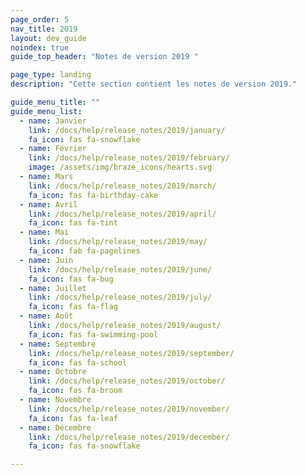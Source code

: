 ```yaml
---
page_order: 5
nav_title: 2019
layout: dev_guide
noindex: true
guide_top_header: "Notes de version 2019 "

page_type: landing
description: "Cette section contient les notes de version 2019."

guide_menu_title: ""
guide_menu_list:
  - name: Janvier
    link: /docs/help/release_notes/2019/january/
    fa_icon: fas fa-snowflake
  - name: Février
    link: /docs/help/release_notes/2019/february/
    image: /assets/img/braze_icons/hearts.svg
  - name: Mars
    link: /docs/help/release_notes/2019/march/
    fa_icon: fas fa-birthday-cake
  - name: Avril
    link: /docs/help/release_notes/2019/april/
    fa_icon: fas fa-tint
  - name: Mai
    link: /docs/help/release_notes/2019/may/
    fa_icon: fab fa-pagelines
  - name: Juin
    link: /docs/help/release_notes/2019/june/
    fa_icon: fas fa-bug
  - name: Juillet
    link: /docs/help/release_notes/2019/july/
    fa_icon: fas fa-flag
  - name: Août
    link: /docs/help/release_notes/2019/august/
    fa_icon: fas fa-swimming-pool
  - name: Septembre
    link: /docs/help/release_notes/2019/september/
    fa_icon: fas fa-school
  - name: Octobre
    link: /docs/help/release_notes/2019/october/
    fa_icon: fas fa-broom
  - name: Novembre
    link: /docs/help/release_notes/2019/november/
    fa_icon: fas fa-leaf
  - name: Décembre
    link: /docs/help/release_notes/2019/december/
    fa_icon: fas fa-snowflake

---
```

